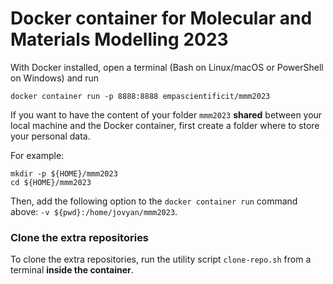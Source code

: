 # Docker container for Molecular and Materials Modelling 2023

With Docker installed, open a terminal (Bash on Linux/macOS or PowerShell on Windows) and run

```
docker container run -p 8888:8888 empascientificit/mmm2023
```

If you want to have the content of your folder `mmm2023` **shared** between your local machine and the Docker container, first create a folder where to store your personal data.

For example:

```
mkdir -p ${HOME}/mmm2023
cd ${HOME}/mmm2023
```

Then, add the following option to the `docker container run` command above: `-v ${pwd}:/home/jovyan/mmm2023`.

### Clone the extra repositories

To clone the extra repositories, run the utility script `clone-repo.sh` from a terminal **inside the container**.
